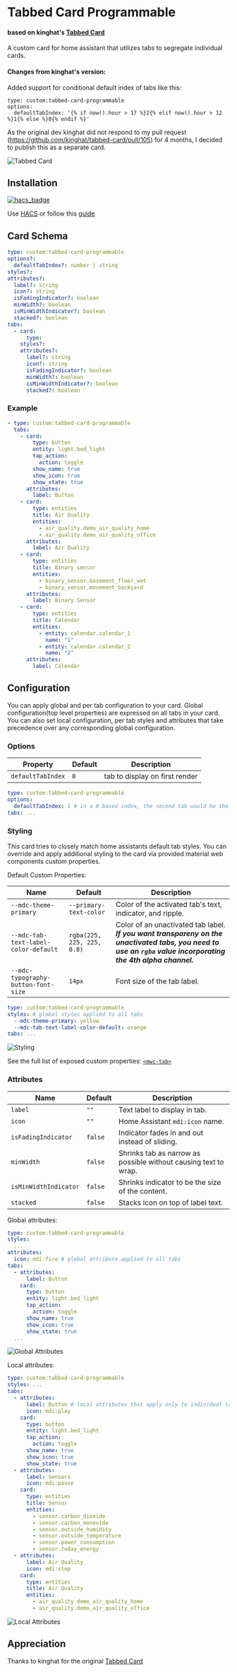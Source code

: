 # Tabbed Card Programmable

#### based on kinghat's [Tabbed Card](https://github.com/kinghat/tabbed-card)

A custom card for home assistant that utilizes tabs to segregate individual cards.

#### Changes from kinghat's version:

Added support for conditional default index of tabs like this:

```
type: custom:tabbed-card-programmable
options:
  defaultTabIndex: '{% if now().hour > 17 %}2{% elif now().hour > 12 %}1{% else %}0{% endif %}'
```

As the original dev kinghat did not respond to my pull request (https://github.com/kinghat/tabbed-card/pull/105) for 4 months, I decided to publish this as a separate card.

![Tabbed Card](assets/tabbed-card.png)

## Installation

[![hacs_badge](https://img.shields.io/badge/HACS-Default-41BDF5.svg?style=for-the-badge)](https://github.com/hacs/integration)

Use [HACS](https://hacs.xyz) or follow this [guide](https://github.com/thomasloven/hass-config/wiki/Lovelace-Plugins)

## Card Schema

```yaml
type: custom:tabbed-card-programmable
options?:
  defaultTabIndex?: number | string
styles?:
attributes?:
  label?: string
  icon?: string
  isFadingIndicator?: boolean
  minWidth?: boolean
  isMinWidthIndicator?: boolean
  stacked?: boolean
tabs:
  - card:
      type:
    styles?:
    attributes?:
      label?: string
      icon?: string
      isFadingIndicator?: boolean
      minWidth?: boolean
      isMinWidthIndicator?: boolean
      stacked?: boolean
```

### Example

```yaml
- type: custom:tabbed-card-programmable
  tabs:
    - card:
        type: button
        entity: light.bed_light
        tap_action:
          action: toggle
        show_name: true
        show_icon: true
        show_state: true
      attributes:
        label: Button
    - card:
        type: entities
        title: Air Quality
        entities:
          - air_quality.demo_air_quality_home
          - air_quality.demo_air_quality_office
      attributes:
        label: Air Quality
    - card:
        type: entities
        title: Binary sensor
        entities:
          - binary_sensor.basement_floor_wet
          - binary_sensor.movement_backyard
      attributes:
        label: Binary Sensor
    - card:
        type: entities
        title: Calendar
        entities:
          - entity: calendar.calendar_1
            name: "1"
          - entity: calendar.calendar_2
            name: "2"
      attributes:
        label: Calendar
```

## Configuration

You can apply global and per tab configuration to your card. Global configuration(top level properties) are expressed on all tabs in your card. You can also set local configuration, per tab styles and attributes that take precedence over any corresponding global configuration.

### **Options**

| Property          | Default | Description                    |
| ----------------- | ------- | ------------------------------ |
| `defaultTabIndex` | `0`     | tab to display on first render |

```yaml
type: custom:tabbed-card-programmable
options:
  defaultTabIndex: 1 # in a 0 based index, the second tab would be the active tab on render
tabs: ...
```

### **Styling**

This card tries to closely match home assistants default tab styles. You can override and apply additional styling to the card via provided material web components custom properties.

Default Custom Properties:

| Name                                 | Default                    | Description                                                                                                                                                    |
| ------------------------------------ | -------------------------- | -------------------------------------------------------------------------------------------------------------------------------------------------------------- |
| `--mdc-theme-primary`                | `--primary-text-color`     | Color of the activated tab's text, indicator, and ripple.                                                                                                      |
| `--mdc-tab-text-label-color-default` | `rgba(225, 225, 225, 0.8)` | Color of an unactivated tab label. **_If you want transpareny on the unactivated tabs, you need to use an `rgba` value incorporating the 4th alpha channel._** |
| `--mdc-typography-button-font-size`  | `14px`                     | Font size of the tab label.                                                                                                                                    |

```yaml
type: custom:tabbed-card-programmable
styles: # global styles applied to all tabs
  --mdc-theme-primary: yellow
  --mdc-tab-text-label-color-default: orange
tabs: ...
```

![Styling](assets/global-styles.png)

See the full list of exposed custom properties: [`<mwc-tab>`](https://github.com/material-components/material-web/blob/mwc/packages/tab/README.md#css-custom-properties)

### **Attributes**

| Name                  | Default | Description                                                     |
| --------------------- | ------- | --------------------------------------------------------------- |
| `label`               | `""`    | Text label to display in tab.                                   |
| `icon`                | `""`    | Home Assistant `mdi:icon` name.                                 |
| `isFadingIndicator`   | `false` | Indicator fades in and out instead of sliding.                  |
| `minWidth`            | `false` | Shrinks tab as narrow as possible without causing text to wrap. |
| `isMinWidthIndicator` | `false` | Shrinks indicator to be the size of the content.                |
| `stacked`             | `false` | Stacks icon on top of label text.                               |

Global attributes:

```yaml
type: custom:tabbed-card-programmable
styles:
  ...
attributes:
  icon: mdi:fire # global attribute applied to all tabs
tabs:
  - attributes:
      label: Button
    card:
      type: button
      entity: light.bed_light
      tap_action:
        action: toggle
      show_name: true
      show_icon: true
      show_state: true
  ...
```

![Global Attributes](assets/global-attributes.png)

Local attributes:

```yaml
type: custom:tabbed-card-programmable
styles: ...
tabs:
  - attributes:
      label: Button # local attributes that apply only to individual tabs
      icon: mdi:play
    card:
      type: button
      entity: light.bed_light
      tap_action:
        action: toggle
      show_name: true
      show_icon: true
      show_state: true
  - attributes:
      label: Sensors
      icon: mdi:pause
    card:
      type: entities
      title: Sensor
      entities:
        - sensor.carbon_dioxide
        - sensor.carbon_monoxide
        - sensor.outside_humidity
        - sensor.outside_temperature
        - sensor.power_consumption
        - sensor.today_energy
  - attributes:
      label: Air Quality
      icon: mdi:stop
    card:
      type: entities
      title: Air Quality
      entities:
        - air_quality.demo_air_quality_home
        - air_quality.demo_air_quality_office
```

![Local Attributes](assets/local-attributes.png)

## Appreciation

Thanks to kinghat for the original [Tabbed Card](https://github.com/kinghat/tabbed-card)
